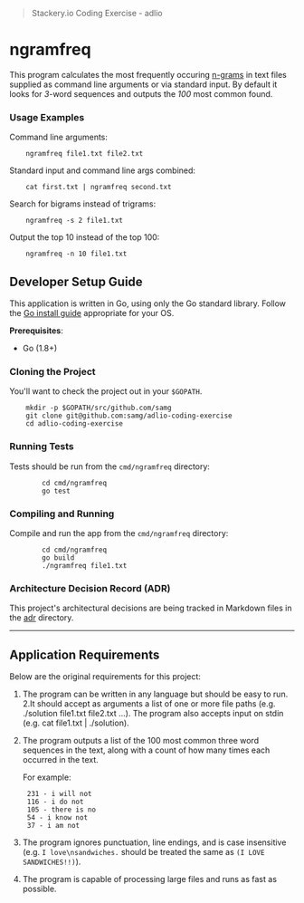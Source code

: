 > Stackery.io Coding Exercise - adlio
# ngramfreq

This program calculates the most frequently occuring [n-grams](https://en.wikipedia.org/wiki/N-gram) in text files supplied as command line arguments or via standard input. By default it looks for *3*-word sequences and outputs the *100* most common found.

### Usage Examples

Command line arguments:

		ngramfreq file1.txt file2.txt

Standard input and command line args combined:

		cat first.txt | ngramfreq second.txt

Search for bigrams instead of trigrams:

		ngramfreq -s 2 file1.txt

Output the top 10 instead of the top 100:

		ngramfreq -n 10 file1.txt

## Developer Setup Guide

This application is written in Go, using only the Go standard library. Follow the [Go install guide](https://golang.org/doc/install#install) appropriate for your OS.

**Prerequisites**:

* Go (1.8+)

### Cloning the Project

You'll want to check the project out in your `$GOPATH`.

		mkdir -p $GOPATH/src/github.com/samg
		git clone git@github.com:samg/adlio-coding-exercise
		cd adlio-coding-exercise

### Running Tests

Tests should be run from the `cmd/ngramfreq` directory:

			cd cmd/ngramfreq
			go test

### Compiling and Running

Compile and run the app from the `cmd/ngramfreq` directory:

			cd cmd/ngramfreq
			go build
			./ngramfreq file1.txt

### Architecture Decision Record (ADR)

This project's architectural decisions are being tracked in Markdown files in the [adr](./adr) directory.

----

## Application Requirements

Below are the original requirements for this project:

1. The program can be written in any language but should be easy to run.
2.It should accept as arguments a list of one or more file paths (e.g. ./solution file1.txt file2.txt ...). The program also accepts input on stdin (e.g. cat file1.txt | ./solution).
3. The program outputs a list of the 100 most common three word sequences in the text, along with a count of how many times each occurred in the text.

	For example:
	
		231 - i will not
		116 - i do not
		105 - there is no
		54 - i know not
		37 - i am not

4. The program ignores punctuation, line endings, and is case insensitive (e.g. `I love\nsandwiches.` should be treated the same as `(I LOVE SANDWICHES!!)`).
5. The program is capable of processing large files and runs as fast as possible.
